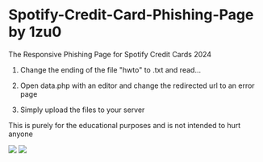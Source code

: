 # Spotify-Credit-Card-Phishing-Page by 1zu0
The Responsive Phishing Page for Spotify Credit Cards 2024

1. Change the ending of the file "hwto" to .txt and read...

2. Open data.php with an editor and change the redirected url to an error page

3. Simply upload the files to your server

This is purely for the educational purposes and is not intended to hurt anyone

<img src="https://i.imgur.com/HP7xq1B.png">

<img src="https://i.imgur.com/tFdvgVs.jpg">
